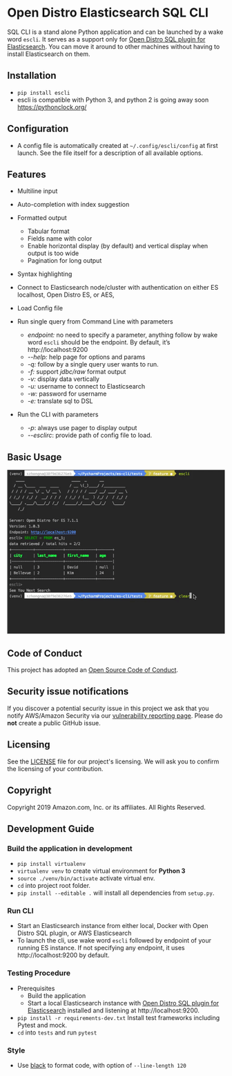 # Open Distro Elasticsearch SQL CLI


SQL CLI is a stand alone Python application and can be launched by a wake word `escli`. It serves as a support only for 
[Open Distro SQL plugin for Elasticsearch](https://opendistro.github.io/for-elasticsearch-docs/docs/sql/). You can move 
it around to other machines without having to install Elasticsearch on them.


## Installation
- `pip install escli` 
- escli is compatible with Python 3, and python 2 is going away soon https://pythonclock.org/ 


## Configuration
- A config file is automatically created at `~/.config/escli/config` at first launch. 
See the file itself for a description of all available options.


## Features
- Multiline input
- Auto-completion with index suggestion
- Formatted output
    - Tabular format
    - Fields name with color
    - Enable horizontal display (by default) and vertical display when output is too wide
    - Pagination for long output
- Syntax highlighting
- Connect to Elasticsearch node/cluster with authentication on either ES localhost, Open Distro ES, or AES,
- Load Config file
- Run single query from Command Line with parameters
    - *endpoint:* no need to specify a parameter, anything follow by wake word `escli` should be the endpoint. 
    By default, it’s http://localhost:9200
    - *--help:* help page for options and params
    - *-q:* follow by a single query user wants to run.
    - *-f:* support *jdbc/raw* format output
    - *-v:* display data vertically
    - *-u:* username to connect to Elasticsearch 
    - *-w:* password for username
    - *-e:* translate sql to DSL

- Run the CLI with parameters
    - *-p*: always use pager to display output
    - *--esclirc*: provide path of config file to load.



## Basic Usage
![](./screenshots/usage.gif)



## Code of Conduct

This project has adopted an [Open Source Code of Conduct](https://opendistro.github.io/for-elasticsearch/codeofconduct.html).


## Security issue notifications

If you discover a potential security issue in this project we ask that you notify AWS/Amazon Security 
via our [vulnerability reporting page](http://aws.amazon.com/security/vulnerability-reporting/). 
Please do **not** create a public GitHub issue.


## Licensing

See the [LICENSE](./LICENSE.TXT) file for our project's licensing. We will ask you to confirm the licensing of your contribution.


## Copyright

Copyright 2019 Amazon.com, Inc. or its affiliates. All Rights Reserved.



## Development Guide
### Build the application in development
- `pip install virtualenv`
- `virtualenv venv` to create virtual environment for **Python 3**
- `source ./venv/bin/activate` activate virtual env.
- `cd` into project root folder.
- `pip install --editable .` will install all dependencies from `setup.py`.

### Run CLI
- Start an Elasticsearch instance from either local, Docker with Open Distro SQL plugin, or AWS Elasticsearch
- To launch the cli, use wake word `escli` followed by endpoint of your running ES instance. If not specifying 
any endpoint, it uses http://localhost:9200 by default. 

### Testing Procedure
- Prerequisites
    - Build the application
    - Start a local Elasticsearch instance with 
    [Open Distro SQL plugin for Elasticsearch](https://opendistro.github.io/for-elasticsearch-docs/docs/sql/) installed
    and listening at http://localhost:9200.
- `pip install -r requirements-dev.txt` Install test frameworks including Pytest and mock.
- `cd` into `tests` and run `pytest`

### Style
- Use [black](https://github.com/psf/black) to format code, with option of `--line-length 120`

